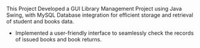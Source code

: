 This Project Developed a GUI Library Management Project using Java Swing, with MySQL Database integration for efficient storage and retrieval of student and books data.
- Implemented a user-friendly interface to seamlessly check the records of issued books and book returns.
